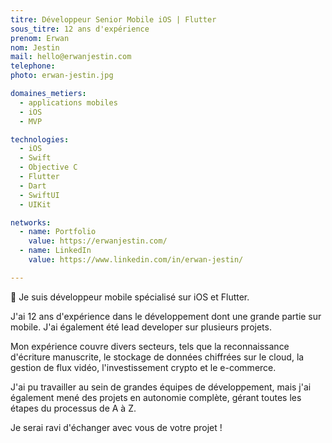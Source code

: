 ```yaml
---
titre: Développeur Senior Mobile iOS | Flutter
sous_titre: 12 ans d'expérience
prenom: Erwan
nom: Jestin
mail: hello@erwanjestin.com
telephone:
photo: erwan-jestin.jpg

domaines_metiers:
  - applications mobiles
  - iOS
  - MVP

technologies:
  - iOS
  - Swift
  - Objective C
  - Flutter
  - Dart
  - SwiftUI
  - UIKit

networks:
  - name: Portfolio
    value: https://erwanjestin.com/
  - name: LinkedIn
    value: https://www.linkedin.com/in/erwan-jestin/

---
```


👋 Je suis développeur mobile spécialisé sur iOS et Flutter.

J'ai 12 ans d'expérience dans le développement dont une grande partie sur mobile. J'ai également été lead developer sur plusieurs projets.

Mon expérience couvre divers secteurs, tels que la reconnaissance d'écriture manuscrite, le stockage de données chiffrées sur le cloud, la gestion de flux vidéo, l'investissement crypto et le e-commerce.

J'ai pu travailler au sein de grandes équipes de développement, mais j'ai également mené des projets en autonomie complète, gérant toutes les étapes du processus de A à Z.

Je serai ravi d'échanger avec vous de votre projet !
